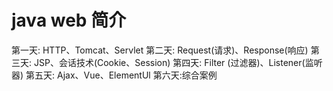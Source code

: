 # java web 简介

第一天: HTTP、Tomcat、Servlet
第二天: Request(请求)、Response(响应)
第三天: JSP、会话技术(Cookie、Session)
第四天: Filter (过滤器)、Listener(监听器)
第五天: Ajax、Vue、ElementUl
第六天:综合案例















